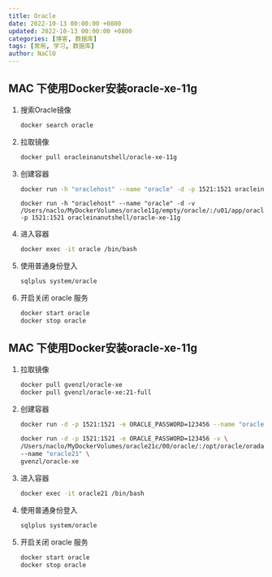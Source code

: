 ```yaml
---
title: Oracle
date: 2022-10-13 00:00:00 +0800
updated: 2022-10-13 00:00:00 +0800
categories: [博客, 数据库]
tags: [常用, 学习, 数据库] 
author: NaClO
---
```

## MAC 下使用Docker安装oracle-xe-11g

1. 搜索Oracle镜像

   ```bash
   docker search oracle
   ```

2. 拉取镜像

   ```bash
   docker pull oracleinanutshell/oracle-xe-11g
   ```

3. 创建容器

   ```bash
   docker run -h "oraclehost" --name "oracle" -d -p 1521:1521 oracleinanutshell/oracle-xe-11g
   ```

   ```
   docker run -h "oraclehost" --name "oracle" -d -v /Users/naclo/MyDockerVolumes/oracle11g/empty/oracle/:/u01/app/oracle -p 1521:1521 oracleinanutshell/oracle-xe-11g
   ```

   

4. 进入容器

   ```bash
   docker exec -it oracle /bin/bash
   ```

5. 使用普通身份登入

   ```bash
   sqlplus system/oracle
   ```

6. 开启关闭 oracle 服务

   ```bash
   docker start oracle
   docker stop oracle
   ```

## MAC 下使用Docker安装oracle-xe-11g

1. 拉取镜像

   ```bash
   docker pull gvenzl/oracle-xe
   docker pull gvenzl/oracle-xe:21-full
   ```

2. 创建容器

   ```bash
   docker run -d -p 1521:1521 -e ORACLE_PASSWORD=123456 --name "oracle21" gvenzl/oracle-xe
   ```

   ```bash
   docker run -d -p 1521:1521 -e ORACLE_PASSWORD=123456 -v \
   /Users/naclo/MyDockerVolumes/oracle21c/00/oracle/:/opt/oracle/oradata \
   --name "oracle21" \
   gvenzl/oracle-xe
   ```

3. 进入容器

   ```bash
   docker exec -it oracle21 /bin/bash
   ```

4. 使用普通身份登入

   ```bash
   sqlplus system/oracle
   ```

5. 开启关闭 oracle 服务

   ```bash
   docker start oracle
   docker stop oracle
   ```

